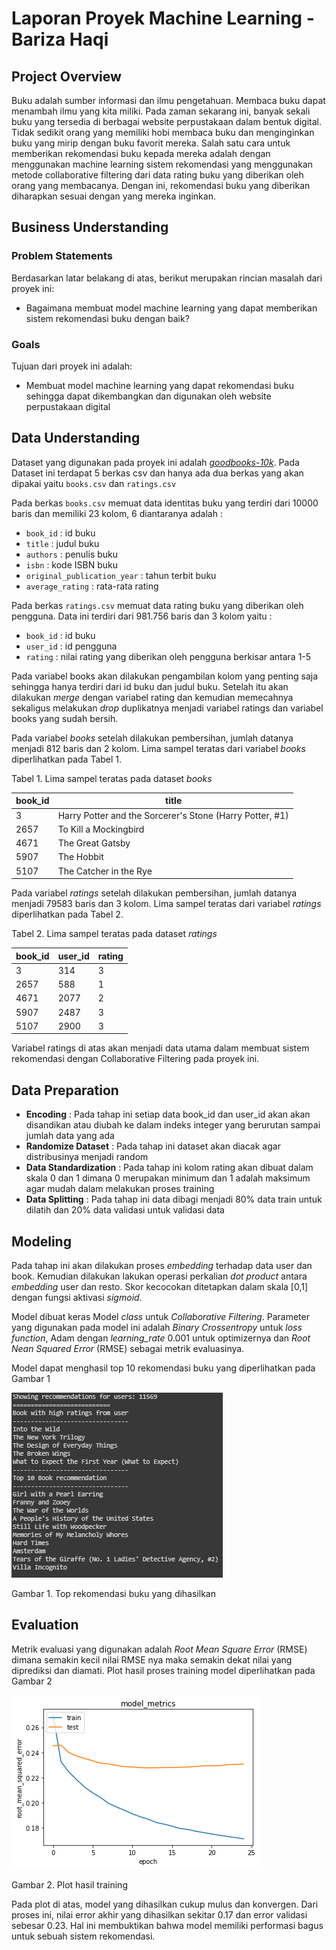# Laporan Proyek Machine Learning - Bariza Haqi

## Project Overview
Buku adalah sumber informasi dan ilmu pengetahuan. Membaca buku dapat menambah ilmu yang kita miliki. Pada zaman sekarang ini, banyak sekali buku yang tersedia di berbagai website perpustakaan dalam bentuk digital. Tidak sedikit orang yang memiliki hobi membaca buku dan menginginkan buku yang mirip dengan buku favorit mereka. Salah satu cara untuk memberikan rekomendasi buku kepada mereka adalah dengan menggunakan machine learning sistem rekomendasi yang menggunakan metode collaborative filtering dari data rating buku yang diberikan oleh orang yang membacanya. Dengan ini, rekomendasi buku yang diberikan diharapkan sesuai dengan yang mereka inginkan.

## Business Understanding

### Problem Statements

Berdasarkan latar belakang di atas, berikut merupakan rincian masalah dari proyek ini:
- Bagaimana membuat model machine learning yang dapat memberikan sistem rekomendasi buku dengan baik?

### Goals

Tujuan dari proyek ini adalah:
- Membuat model machine learning yang dapat rekomendasi buku sehingga dapat dikembangkan dan digunakan oleh website perpustakaan digital

## Data Understanding
Dataset yang digunakan pada proyek ini adalah [*goodbooks-10k*](https://www.kaggle.com/datasets/zygmunt/goodbooks-10k).
Pada Dataset ini terdapat 5 berkas csv dan hanya ada dua berkas yang akan dipakai yaitu `books.csv` dan `ratings.csv` 

Pada berkas `books.csv` memuat data identitas buku yang terdiri dari 10000 baris dan memiliki 23 kolom, 6 diantaranya adalah :  
- `book_id` : id buku 
- `title` : judul buku
- `authors` : penulis buku
- `isbn` : kode ISBN buku
- `original_publication_year` : tahun terbit buku  
- `average_rating` : rata-rata rating 

Pada berkas `ratings.csv` memuat data rating buku yang diberikan oleh pengguna. Data ini terdiri dari 981.756 baris dan 3 kolom yaitu :  

 - `book_id` : id buku
 - `user_id` : id pengguna
 - `rating` : nilai rating yang diberikan oleh pengguna berkisar antara 1-5

Pada variabel books akan dilakukan pengambilan kolom yang penting saja sehingga hanya terdiri dari id buku dan judul buku. Setelah itu akan dilakukan *merge* dengan variabel rating dan kemudian memecahnya sekaligus melakukan *drop* duplikatnya menjadi variabel ratings dan variabel books yang sudah bersih.

Pada variabel *books* setelah dilakukan pembersihan, jumlah datanya menjadi 812 baris dan 2 kolom. Lima sampel teratas dari variabel *books* diperlihatkan pada Tabel 1. 

Tabel 1. Lima sampel teratas pada dataset *books*

| book_id | title                                                    | 
|---------|----------------------------------------------------------|
| 3       | Harry Potter and the Sorcerer's Stone (Harry Potter, #1) | 
| 2657    | To Kill a Mockingbird                                    | 
| 4671    | The Great Gatsby                                         |
| 5907    | The Hobbit                                               | 
| 5107    | The Catcher in the Rye                                   |

Pada variabel *ratings* setelah dilakukan pembersihan, jumlah datanya menjadi 79583 baris dan 3 kolom. Lima sampel teratas dari variabel *ratings* diperlihatkan pada Tabel 2. 

Tabel 2. Lima sampel teratas pada dataset *ratings*

| book_id | user_id |rating| 
|---------|---------|------|
| 3       | 314     | 3    |
| 2657    | 588     | 1    |
| 4671    | 2077    | 2    |
| 5907    | 2487    | 3    |
| 5107    | 2900    | 3    |

Variabel ratings di atas akan menjadi data utama dalam membuat sistem rekomendasi dengan Collaborative Filtering pada proyek ini.

## Data Preparation
- **Encoding** :  Pada tahap ini setiap  data book_id dan user_id akan akan disandikan atau diubah ke dalam indeks integer yang berurutan sampai jumlah data yang ada
- **Randomize Dataset** : Pada tahap ini dataset akan diacak agar distribusinya menjadi random
- **Data Standardization** : Pada tahap ini kolom rating akan dibuat dalam skala 0 dan 1 dimana 0 merupakan minimum dan 1 adalah maksimum agar mudah dalam melakukan proses training
- **Data Splitting** :  Pada tahap ini data dibagi menjadi 80% data train untuk dilatih dan 20% data validasi untuk validasi data

## Modeling
Pada tahap ini akan dilakukan proses *embedding* terhadap data user dan book. Kemudian dilakukan lakukan operasi perkalian *dot product* antara *embedding* user dan resto. Skor kecocokan ditetapkan dalam skala [0,1] dengan fungsi aktivasi *sigmoid*.

Model dibuat keras Model *class* untuk *Collaborative Filtering*. Parameter yang digunakan pada model ini adalah *Binary Crossentropy* untuk *loss function*, Adam dengan *learning_rate* 0.001 untuk optimizernya dan *Root Nean Squared Error* (RMSE) sebagai metrik evaluasinya.

Model dapat menghasil top 10 rekomendasi buku yang diperlihatkan pada Gambar 1

![alt text](/img/output.png) 

Gambar 1. Top rekomendasi buku yang dihasilkan

## Evaluation
Metrik evaluasi yang digunakan adalah *Root Mean Square Error* (RMSE) dimana semakin kecil nilai RMSE nya maka semakin dekat nilai yang diprediksi dan diamati.
Plot hasil proses training model diperlihatkan pada Gambar 2

![alt text](/img/plot_model.png) 

Gambar 2. Plot hasil training

Pada plot di atas, model yang dihasilkan cukup mulus dan konvergen. Dari proses ini, nilai error akhir yang dihasilkan sekitar 0.17 dan error validasi sebesar 0.23. Hal ini membuktikan bahwa model memiliki performasi bagus untuk sebuah sistem rekomendasi.